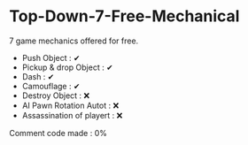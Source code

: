# Top-Down-7-Free-Mechanical
7 game mechanics offered for free.

- Push Object : ✔
- Pickup & drop Object : ✔
- Dash : ✔
- Camouflage : ✔
- Destroy Object : ❌
- AI Pawn Rotation Autot : ❌
- Assassination of playert : ❌

Comment code made : 0%

